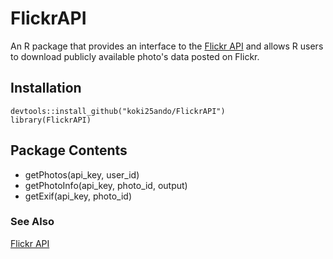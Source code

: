 # FlickrAPI
An R package that provides an interface to the [Flickr API](https://www.flickr.com/services/api/) and allows R users to download publicly available photo's data posted on Flickr.

## Installation
```{r}
devtools::install_github("koki25ando/FlickrAPI")
library(FlickrAPI)
```

## Package Contents
+ getPhotos(api_key, user_id)
+ getPhotoInfo(api_key, photo_id, output)
+ getExif(api_key, photo_id)

### See Also
[Flickr API](https://www.flickr.com/services/api/)
